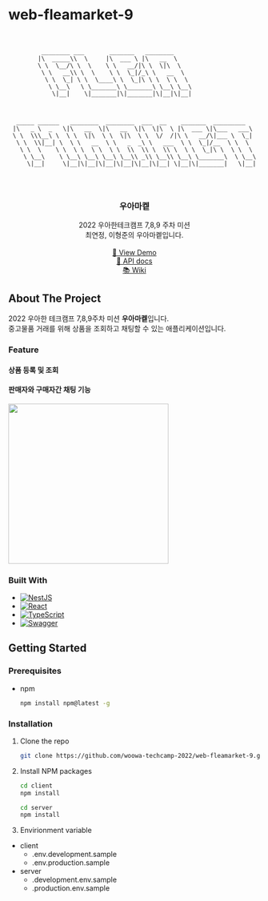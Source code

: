 # web-fleamarket-9

<!-- PROJECT LOGO -->
<br />
<div align="center">

```
        ________ ___       _______   ________                       
       |\  _____\\  \     |\  ___ \ |\   __  \                      
       \ \  \__/\ \  \    \ \   __/|\ \  \|\  \                     
        \ \   __\\ \  \    \ \  \_|/_\ \   __  \                    
         \ \  \_| \ \  \____\ \  \_|\ \ \  \ \  \                   
          \ \__\   \ \_______\ \_______\ \__\ \__\                  
           \|__|    \|_______|\|_______|\|__|\|__|                  
                                                                    
                                                                    
                                                                    
 _____ ______   ________  ________  ___  __    _______  _________   
|\   _ \  _   \|\   __  \|\   __  \|\  \|\  \ |\  ___ \|\___   ___\ 
\ \  \\\__\ \  \ \  \|\  \ \  \|\  \ \  \/  /|\ \   __/\|___ \  \_| 
 \ \  \\|__| \  \ \   __  \ \   _  _\ \   ___  \ \  \_|/__  \ \  \  
  \ \  \    \ \  \ \  \ \  \ \  \\  \\ \  \\ \  \ \  \_|\ \  \ \  \ 
   \ \__\    \ \__\ \__\ \__\ \__\\ _\\ \__\\ \__\ \_______\  \ \__\
    \|__|     \|__|\|__|\|__|\|__|\|__|\|__| \|__|\|_______|   \|__|
                                                                    
                                                                    
                                                                    
```  

  <h3 align="center">우아마켙</h3>

  <p align="center">
    2022 우아한테크캠프 7,8,9 주차 미션 
    <br/>
    최연정, 이형준의 우아마켙입니다.
    <br />
    <br />
    <a href="http://13.125.211.114/">👀 View Demo</a>
    <br>
    <a href="http://54.180.151.154/api/docs">🎾 API docs</a>
    <br>
    <a href="https://github.com/woowa-techcamp-2022/web-fleamarket-9/wiki">📚 Wiki</a>
  </p>
</div>


<!-- ABOUT THE PROJECT -->
## About The Project


2022 우아한 테크캠프 7,8,9주차 미션 **우아마켙**입니다.  
중고물품 거래를 위해 상품을 조회하고 채팅할 수 있는 애플리케이션입니다.


### Feature

#### 상품 등록 및 조회 

#### 판매자와 구매자간 채팅 기능
<img src="https://user-images.githubusercontent.com/6129764/187095417-3aec5f43-25a8-4d1c-8023-b52d7790dc69.gif" width="320">


### Built With

* [![NestJS](https://img.shields.io/badge/nestjs-%23E0234E.svg?style=for-the-badge&logo=nestjs&logoColor=white)]()
* [![React](https://img.shields.io/badge/react-%2320232a.svg?style=for-the-badge&logo=react&logoColor=%2361DAFB)](https://reactjs.org/)
* [![TypeScript](https://img.shields.io/badge/typescript-%23007ACC.svg?style=for-the-badge&logo=typescript&logoColor=white)](https://www.typescriptlang.org/)
* [![Swagger](https://img.shields.io/badge/-Swagger-%23Clojure?style=for-the-badge&logo=swagger&logoColor=white)](https://swagger.io/)


<!-- GETTING STARTED -->
## Getting Started

### Prerequisites

* npm
  ```sh
  npm install npm@latest -g
  ```

### Installation

1. Clone the repo
   ```sh
   git clone https://github.com/woowa-techcamp-2022/web-fleamarket-9.git
   ```
2. Install NPM packages
   ```sh
   cd client
   npm install

   cd server
   npm install
   ```
3. Envirionment variable
- client
  - .env.development.sample
  - .env.production.sample
- server
  - .development.env.sample
  - .production.env.sample

